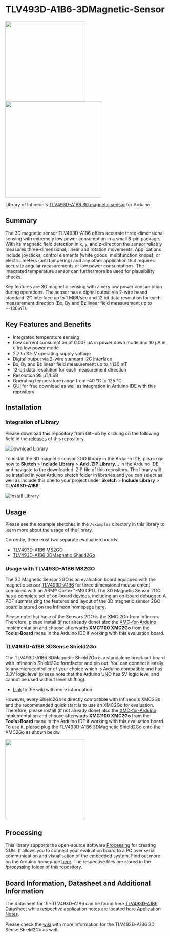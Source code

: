 # TLV493D-A1B6-3DMagnetic-Sensor
<img src="https://github.com/Infineon/Assets/blob/master/Pictures/3D%20Magnetic%20Sensor%202Go.jpg" width=250> <img src="https://github.com/Infineon/Assets/blob/master/Pictures/TLV493D-Sense-Shield2Go_Top_plain.jpg_2045671804.jpg?raw=true" width=300>

Library of Infineon's [TLV493D-A1B6 3D magnetic sensor](https://www.infineon.com/cms/de/product/sensor/magnetic-position-sensor/3d-magnetic-sensor/tlv493d-a1b6/) for Arduino. 

## Summary
The 3D magnetic sensor TLV493D-A1B6 offers accurate three-dimensional sensing with extremely low power consumption in a small 6-pin package. With its magnetic field detection in x, y, and z-direction the sensor reliably measures three-dimensional, linear and rotation movements. Applications include joysticks, control elements (white goods, multifunction knops), or electric meters (anti tampering) and any other application that requires accurate angular measurements or low power consumptions.
The integrated temperature sensor can furthermore be used for plausibility checks.

Key features are 3D magnetic sensing with a very low power consumption during operations. The sensor has a digital output via 2-wire based standard I2C interface up to 1 MBit/sec and 12 bit data resolution for each measurement direction (Bx, By and Bz linear field measurement up to +-130mT).

## Key Features and Benefits
* Integrated temperature sensing
* Low current consumption of 0.007 µA in power down mode and 10 µA in ultra low power mode
* 2.7 to 3.5 V operating supply voltage
* Digital output via 2-wire standard I2C interface
* Bx, By and Bz linear field measurement up to ±130 mT
* 12-bit data resolution for each measurement direction
* Resolution 98 µT/LSB
* Operating temperature range from -40 °C to 125 °C
* [GUI](https://www.infineon.com/cms/en/product/sensor/magnetic-position-sensor/3d-magnetic-sensor/TLV493D-A1B6+2+GO+KIT/productType.html?productType=5546d4624e24005f014e6775d0177011#ispnTab12) for free download as well as integration in Arduino IDE with this repository

## Installation

### Integration of Library
Please download this repository from GitHub by clicking on the following field in the [releases](https://github.com/Infineon/TLV493D-A1B6-3DMagnetic-Sensor/releases) of this repository.

![Download Library](https://raw.githubusercontent.com/infineon/assets/master/Pictures/Releases_Generic.jpg)

To install the 3D magnetic sensor 2GO library in the Arduino IDE, please go now to **Sketch** > **Include Library** > **Add .ZIP Library...** in the Arduino IDE and navigate to the downloaded .ZIP file of this repository. The library will be installed in your Arduino sketch folder in libraries and you can select as well as include this one to your project under **Sketch** > **Include Library** > **TLV493D-A1B6**. 

![Install Library](https://raw.githubusercontent.com/infineon/assets/master/Pictures/Library_Install_ZIP.png)

## Usage
Please see the example sketches in the `/examples` directory in this library to learn more about the usage of the library.

Currently, there exist two separate evaluation boards:

* [TLV493D-A1B6 MS2GO](https://www.infineon.com/cms/en/product/sensor/magnetic-position-sensor/3d-magnetic-sensor/tlv493d-a1b6-ms2go/)
* [TLV493D-A1B6 3DMagnetic Shield2Go](https://www.infineon.com/cms/en/product/evaluation-boards/s2go_3d-sense_tlv493d/)

### Usage with TLV493D-A1B6 MS2GO
The 3D Magnetic Sensor 2GO is an evaluation board equipped with the magnetic sensor [TLV493D-A1B6](https://www.infineon.com/cms/de/product/sensor/magnetic-position-sensor/3d-magnetic-sensor/TLV493D-A1B6/productType.html?productType=5546d462525dbac401529cebc74f07b7) for three dimensional measurement combined with an ARM® Cortex™-M0 CPU. The 3D Magnetic Sensor 2GO has a complete set of on-board devices, including an on-board debugger. A PDF summarizing the features and layout of the 3D magnetic sensor 2GO board is stored on the Infineon homepage [here](https://www.infineon.com/dgdl/Infineon-3D-Magnetic-Sensor_EvalKit_UM-UM-v01_01-EN.pdf?fileId=5546d462525dbac40152ac4ca1d318c2).

Please note that base of the Sensors 2GO is the XMC 2Go from Infineon. Therefore, please install (if not already done) also the [XMC-for-Arduino](https://github.com/Infineon/XMC-for-Arduino) implementation and choose afterwards **XMC1100 XMC2Go** from the **Tools**>**Board** menu in the Arduino IDE if working with this evaluation board.

### TLV493D-A1B6 3DSense Shield2Go
The TLV493D-A1B6 3DMagnetic Shield2Go is a standalone break out board with Infineon's Shield2Go formfactor and pin out. You can connect it easily to any microcontroller of your choice which is Arduino compatible and has 3.3V logic level (please note that the Arduino UNO has 5V logic level and cannot be used without level shifting).

* [Link](https://github.com/Infineon/TLV493D-A1B6-3DMagnetic-Sensor/wiki) to the wiki with more information

However, every Shield2Go is directly compatible with Infineon's XMC2Go and the recommended quick start is to use an XMC2Go for evaluation. Therefore, please install (if not already done) also the [XMC-for-Arduino](https://github.com/Infineon/XMC-for-Arduino) implementation and choose afterwards **XMC1100 XMC2Go** from the **Tools**>**Board** menu in the Arduino IDE if working with this evaluation board. To use it, please plug the TLV493D-A1B6 3DMagnetic Shield2Go onto the XMC2Go as shown below.

<img src="https://github.com/Infineon/Assets/blob/master/Pictures/TLV493D-A1B6_S2Go_w_XMC2Go.png" width=250>

## Processing
This library supports the open-source software [Processing](https://processing.org/) for creating GUIs. It allows you to connect your evaluation board to a PC over serial communication and visualisation of the embedded system. Find out more on the Arduino homepage [here](http://playground.arduino.cc/Interfacing/Processing). The respective files are stored in the /processing folder of this repository. 

## Board Information, Datasheet and Additional Information

The datasheet for the TLV493D-A1B6 can be found here [TLV493D-A1B6 Datasheet](https://www.infineon.com/dgdl/Infineon-TLV493D-A1B6-DS-v01_00-EN.pdf?fileId=5546d462525dbac40152a6b85c760e80) while respective application notes are located here [Application Notes](https://www.infineon.com/cms/de/product/sensor/magnetic-position-sensor/3d-magnetic-sensor/TLV493D-A1B6+2+GO+KIT/productType.html?productType=5546d4624e24005f014e6775d0177011#ispnTab4).

Please check the [wiki](https://github.com/Infineon/TLV493D-A1B6-3DMagnetic-Sensor/wiki) with more information for the TLV493D-A1B6 3D Sense Shield2Go as well.

